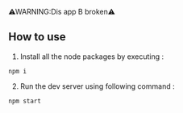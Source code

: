 ⚠WARNING:Dis app B broken⚠

## How to use

1. Install all the node packages by executing :

`npm i`

2. Run the dev server using following command :

`npm start`
